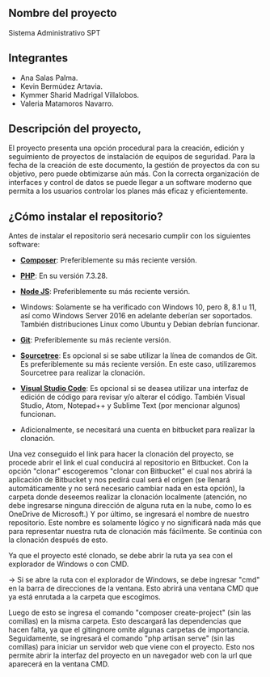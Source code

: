 ## Nombre del proyecto

Sistema Administrativo SPT 

## Integrantes 

- Ana Salas Palma.
- Kevin Bermúdez Artavia.
- Kymmer Sharid Madrigal Villalobos.
- Valeria Matamoros Navarro.


## Descripción del proyecto,

El proyecto presenta una opción procedural para la creación, edición y seguimiento de proyectos de instalación de equipos de seguridad. Para la fecha de la creación de este documento, la gestión de proyectos da con su objetivo, pero puede obtimizarse aún más. Con la correcta organización de interfaces y control de datos se puede llegar a un software moderno que permita a los usuarios controlar los planes más eficaz y eficientemente. 


## ¿Cómo instalar el repositorio?

Antes de instalar el repositorio será necesario cumplir con los siguientes software:

- **[Composer](https://getcomposer.org/)**: Preferiblemente su más reciente versión.
- **[PHP](https://www.php.net/downloads.php)**: En su versión 7.3.28.
- **[Node JS](https://nodejs.org/es/)**: Preferiblemente su más reciente versión.
- Windows: Solamente se ha verificado con Windows 10, pero 8, 8.1 u 11, así como Windows Server 2016 en adelante deberían ser soportados. También distribuciones Linux como Ubuntu y Debian debrían funcionar. 
- **[Git](https://git-scm.com/downloads)**: Preferiblemente su más reciente versión.
- **[Sourcetree](https://www.sourcetreeapp.com/)**:  Es opcional si se sabe utilizar la línea de comandos de Git. Es preferiblemente su más reciente versión. En este caso, utilizaremos Sourcetree para realizar la clonación.
- **[Visual Studio Code](https://code.visualstudio.com/)**:  Es opcional si se deasea utilizar una interfaz de edición de código para revisar y/o alterar el código. También Visual Studio, Atom, Notepad++ y Sublime Text (por mencionar algunos) funcionan.

- Adicionalmente, se necesitará una cuenta en bitbucket para realizar la clonación.

Una vez conseguido el link para hacer la clonación del proyecto, se procede abrir el link el cual conducirá al repositorio en Bitbucket. Con la opción "clonar" escogeremos "clonar con Bitbucket" el cual nos abrirá la aplicación de Bitbucket y nos pedirá cual será el origen (se llenará automáticamente y no será necesario cambiar nada en esta opción), la carpeta donde deseemos realizar la clonación localmente (atención, no debe ingresarse ninguna dirección de alguna ruta en la nube, como lo es OneDrive de Microsoft.) Y por último, se ingresará el nombre de nuestro repositorio. Este nombre es solamente lógico y no significará nada más que para representar nuestra ruta de clonación más fácilmente. Se continúa con la clonación después de esto.

Ya que el proyecto esté clonado, se debe abrir la ruta ya sea con el explorador de Windows o con CMD. 

→ Si se abre la ruta con el explorador de Windows, se debe ingresar "cmd" en la barra de direcciones de la ventana. Esto abrirá una ventana CMD que ya está enrutada a la carpeta que escogimos.

Luego de esto se ingresa el comando "composer create-project" (sin las comillas) en la misma carpeta. Esto descargará las dependencias que hacen falta, ya que el gitingnore omite algunas carpetas de importancia.
Seguidamente, se ingresará el comando "php artisan serve" (sin las comillas) para iniciar un servidor web que viene con el proyecto. Esto nos permite abrir la interfaz del proyecto en un navegador web con la url que aparecerá en la ventana CMD.
